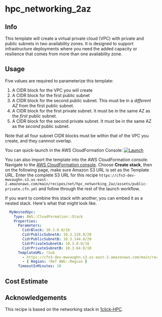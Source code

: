 # hpc_networking_2az

## Info

This template will create a virtual private cloud (VPC) with private and public subnets in two availability zones. It is designed to support infrastructure deployments where you need the added capacity or resilience that comes from more than one availability zone. 

## Usage

Five values are required to parameterize this template:
1. A CIDR block for the VPC you will create 
2. A CIDR block for the first public subnet
3. A CIDR block for the second public subnet. This must be in a *different AZ* from the first public subnet.
4. A CIDR block for the first private subnet. It must be in the same AZ as the *first* public subnet.
5. A CIDR block for the second private subnet. It must be in the same AZ as the *second* public subnet.

Note that all four subnet CIDR blocks must be within that of the VPC you create, and they cannnot overlap.

You can quick-launch in the AWS CloudFormation Console: [![Launch](https://samdengler.github.io/cloudformation-launch-stack-button-svg/images/us-east-2.svg)](https://us-east-2.console.aws.amazon.com/cloudformation/home?region=us-east-2#/stacks/create/review?stackName=tutorial-networking&templateURL=https://cfn3-dev-mwvaughn.s3.us-east-2.amazonaws.com/main/recipes/net/hpc_networking_2az/assets/public-private.cfn.yml)

You can also import the template into the AWS CloudFormation console. Navigate to the [AWS CloudFormation console](https://console.aws.amazon.com/cloudformation/home). Choose **Create stack**, then on the following page, make sure Amazon S3 URL is set as the Template URL. Enter the complete S3 URL for this recipe `https://cfn3-dev-mwvaughn.s3.us-east-2.amazonaws.com/main/recipes/net/hpc_networking_2az/assets/public-private.cfn.yml` and follow through the rest of the launch workflow.

If you want to combine this stack with another, you can embed it as a nested stack. Here's what that might look like.

```yaml
  MyNestedVpc:
    Type: AWS::CloudFormation::Stack
    Properties:
      Parameters:
        CidrBlock: 10.3.0.0/16
        CidrPublicSubnetA: 10.3.128.0/20
        CidrPublicSubnetB: 10.3.144.0/20
        CidrPrivateSubnetA: 10.3.0.0/18
        CidrPrivateSubnetB: 10.3.64.0/18
      TemplateURL: !Sub
        - https://cfn3-dev-mwvaughn.s3.us-east-2.amazonaws.com/main/recipes/net/hpc_networking_2az/assets/public-private.cfn.yml
        - { Region: !Ref AWS::Region }
      TimeoutInMinutes: 10
```

## Cost Estimate

## Acknowledgements

This recipe is based on the networking stack in [1click-HPC](https://github.com/aws-samples/1click-hpc).

